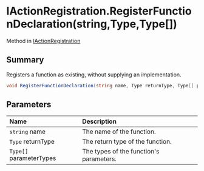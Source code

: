 # IActionRegistration.RegisterFunctionDeclaration(string,Type,Type[])

Method in [IActionRegistration](/docs/api/csharp/yarn.unity.iactionregistration.md)

## Summary


Registers a function as existing, without supplying an implementation.


```csharp
void RegisterFunctionDeclaration(string name, Type returnType, Type[] parameterTypes);
```

## Parameters

|Name|Description|
|:---|:---|
|`string` name|The name of the function.|
|`Type` returnType|The return type of the function.|
|`Type[]` parameterTypes|The types of the function's parameters.|

